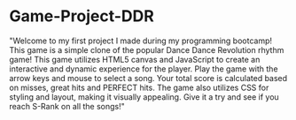 ﻿# Game-Project-DDR

"Welcome to my first project I made during my programming bootcamp! This game is a simple clone of the popular Dance Dance Revolution rhythm game! This game utilizes HTML5 canvas and JavaScript to create an interactive and dynamic experience for the player. Play the game with the arrow keys and mouse to select a song. Your total score is calculated based on misses, great hits and PERFECT hits. The game also utilizes CSS for styling and layout, making it visually appealing. Give it a try and see if you reach S-Rank on all the songs!"
